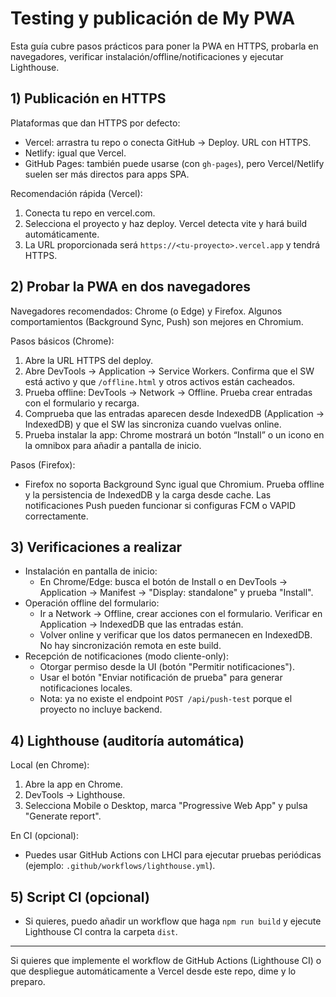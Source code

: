 # Testing y publicación de My PWA

Esta guía cubre pasos prácticos para poner la PWA en HTTPS, probarla en navegadores, verificar instalación/offline/notificaciones y ejecutar Lighthouse.

## 1) Publicación en HTTPS

Plataformas que dan HTTPS por defecto:
- Vercel: arrastra tu repo o conecta GitHub → Deploy. URL con HTTPS.
- Netlify: igual que Vercel.
- GitHub Pages: también puede usarse (con `gh-pages`), pero Vercel/Netlify suelen ser más directos para apps SPA.

Recomendación rápida (Vercel):
1. Conecta tu repo en vercel.com.
2. Selecciona el proyecto y haz deploy. Vercel detecta vite y hará build automáticamente.
3. La URL proporcionada será `https://<tu-proyecto>.vercel.app` y tendrá HTTPS.

## 2) Probar la PWA en dos navegadores

Navegadores recomendados: Chrome (o Edge) y Firefox. Algunos comportamientos (Background Sync, Push) son mejores en Chromium.

Pasos básicos (Chrome):
1. Abre la URL HTTPS del deploy.
2. Abre DevTools → Application → Service Workers. Confirma que el SW está activo y que `/offline.html` y otros activos están cacheados.
3. Prueba offline: DevTools → Network → Offline. Prueba crear entradas con el formulario y recarga.
4. Comprueba que las entradas aparecen desde IndexedDB (Application → IndexedDB) y que el SW las sincroniza cuando vuelvas online.
5. Prueba instalar la app: Chrome mostrará un botón “Install” o un icono en la omnibox para añadir a pantalla de inicio.

Pasos (Firefox):
- Firefox no soporta Background Sync igual que Chromium. Prueba offline y la persistencia de IndexedDB y la carga desde cache. Las notificaciones Push pueden funcionar si configuras FCM o VAPID correctamente.

## 3) Verificaciones a realizar

- Instalación en pantalla de inicio:
  - En Chrome/Edge: busca el botón de Install o en DevTools → Application → Manifest → "Display: standalone" y prueba "Install".
- Operación offline del formulario:
  - Ir a Network → Offline, crear acciones con el formulario. Verificar en Application → IndexedDB que las entradas están.
  - Volver online y verificar que los datos permanecen en IndexedDB. No hay sincronización remota en este build.
- Recepción de notificaciones (modo cliente-only):
  - Otorgar permiso desde la UI (botón "Permitir notificaciones").
  - Usar el botón "Enviar notificación de prueba" para generar notificaciones locales.
  - Nota: ya no existe el endpoint `POST /api/push-test` porque el proyecto no incluye backend.

## 4) Lighthouse (auditoría automática)

Local (en Chrome):
1. Abre la app en Chrome.
2. DevTools → Lighthouse.
3. Selecciona Mobile o Desktop, marca "Progressive Web App" y pulsa "Generate report".

En CI (opcional):
- Puedes usar GitHub Actions con LHCI para ejecutar pruebas periódicas (ejemplo: `.github/workflows/lighthouse.yml`).

## 5) Script CI (opcional)
- Si quieres, puedo añadir un workflow que haga `npm run build` y ejecute Lighthouse CI contra la carpeta `dist`.

---

Si quieres que implemente el workflow de GitHub Actions (Lighthouse CI) o que despliegue automáticamente a Vercel desde este repo, dime y lo preparo.
